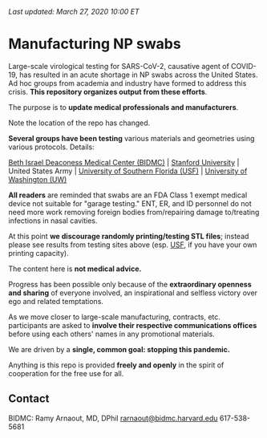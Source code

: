 *Last updated: March 27, 2020 10:00 ET*

# Manufacturing NP swabs

Large-scale virological testing for SARS-CoV-2, causative agent of COVID-19, has resulted in an acute shortage in NP swabs across the United States. Ad hoc groups from academia and industry have formed to address this crisis. **This repository organizes output from these efforts**.

The purpose is to **update medical professionals and manufacturers**. 

Note the location of the repo has changed.

**Several groups have been testing** various materials and geometries using various protocols. Details:

[Beth Israel Deaconess Medical Center (BIDMC)](BIDMC/) | [Stanford University](Stanford/) | United States Army | [University of Southern Florida (USF)](USF/) | [University of Washington (UW)](UW/)

**All readers** are reminded that swabs are an FDA Class 1 exempt medical device not suitable for "garage testing." ENT, ER, and ID personnel do not need more work removing foreign bodies from/repairing damage to/treating infections in nasal cavities.

At this point **we discourage randomly printing/testing STL files**; instead please see results from testing sites above (esp. [USF](/USF), if you have your own printing capacity).

The content here is **not medical advice.**

Progress has been possible only because of the **extraordinary openness and sharing** of everyone involved, an inspirational and selfless victory over ego and related temptations.

As we move closer to large-scale manufacturing, contracts, etc. participants are asked to **involve their respective communications offices** before using each others' names in any promotional materials.

We are driven by a **single, common goal: stopping this pandemic.**

Anything is this repo is provided **freely and openly** in the spirit of cooperation for the free use for all.

## Contact

BIDMC: Ramy Arnaout, MD, DPhil rarnaout@bidmc.harvard.edu 617-538-5681
